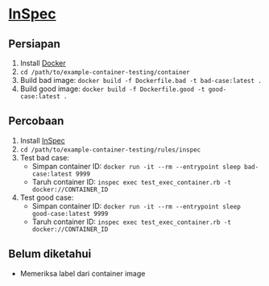 # [InSpec](https://github.com/inspec/inspec)

## Persiapan
1. Install [Docker](https://docs.docker.com/engine/install/)
2. `cd /path/to/example-container-testing/container`
3. Build bad image: `docker build -f Dockerfile.bad -t bad-case:latest .`
4. Build good image: `docker build -f Dockerfile.good -t good-case:latest .`

## Percobaan
1. Install [InSpec](https://docs.chef.io/inspec/install/)
2. `cd /path/to/example-container-testing/rules/inspec`
3. Test bad case:
   - Simpan container ID: `docker run -it --rm --entrypoint sleep bad-case:latest 9999`
   - Taruh container ID: `inspec exec test_exec_container.rb -t docker://CONTAINER_ID`
4. Test good case:
   - Simpan container ID: `docker run -it --rm --entrypoint sleep good-case:latest 9999`
   - Taruh container ID: `inspec exec test_exec_container.rb -t docker://CONTAINER_ID`

## Belum diketahui
- Memeriksa label dari container image
